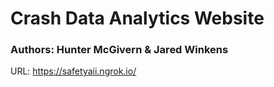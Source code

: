 # Crash Data Analytics Website

### Authors: Hunter McGivern & Jared Winkens

URL: https://safetyaii.ngrok.io/


